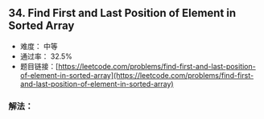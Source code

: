 ## 34. Find First and Last Position of Element in Sorted Array


- 难度： 中等
- 通过率： 32.5%
- 题目链接：[https://leetcode.com/problems/find-first-and-last-position-of-element-in-sorted-array](https://leetcode.com/problems/find-first-and-last-position-of-element-in-sorted-array)



### 解法：